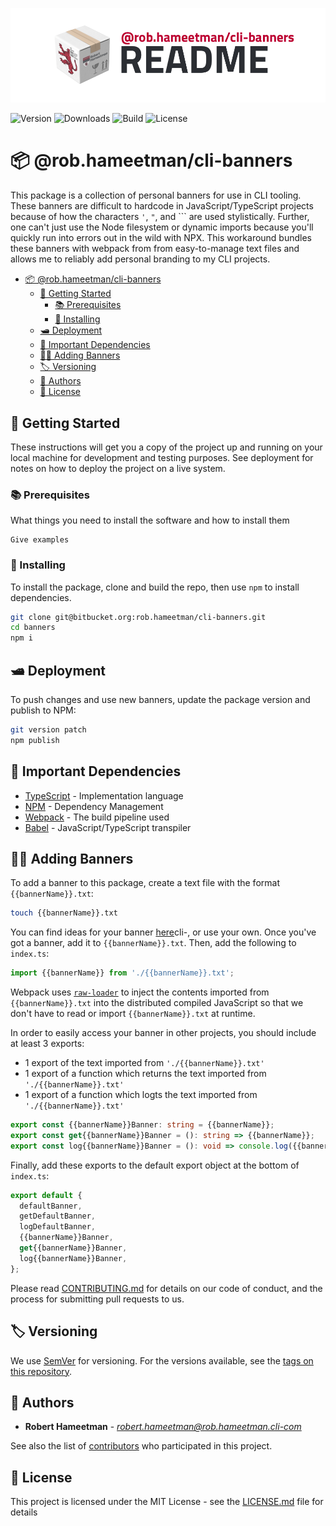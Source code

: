 ![@rob.hameetman/cli-banners][header]

![Version](https://img.shields.io/npm/v/@rob.hameetman/cli-banners)
![Downloads](https://img.shields.io/npm/dt/@rob.hameetman/cli-banners)
![Build](https://img.shields.io/bitbucket/pipelines/rob.hameetman/cli-banners/master)
![License](https://img.shields.io/npm/l/@rob.hameetman/cli-banners)

# 📦 @rob.hameetman/cli-banners

This package is a collection of personal banners for use in CLI tooling. These banners are difficult to hardcode in
JavaScript/TypeScript projects because of how the characters `'`, `"`, and `\`` are used stylistically. Further, one
can't just use the Node filesystem or dynamic imports because you'll quickly run into errors out in the wild with NPX.
This workaround bundles these banners with webpack from from easy-to-manage text files and allows me to reliably add
personal branding to my CLI projects.

- [📦 @rob.hameetman/cli-banners](#%f0%9f%93%a6-robhameetmancli-banners)
  - [💼 Getting Started](#%f0%9f%92%bc-getting-started)
    - [📚 Prerequisites](#%f0%9f%93%9a-prerequisites)
    - [📲 Installing](#%f0%9f%93%b2-installing)
  - [🛥 Deployment](#%f0%9f%9b%a5-deployment)
  - [🧾 Important Dependencies](#%f0%9f%a7%be-important-dependencies)
  - [🙌🏼 Adding Banners](#%f0%9f%99%8c%f0%9f%8f%bc-adding-banners)
  - [🏷 Versioning](#%f0%9f%8f%b7-versioning)
  - [📜 Authors](#%f0%9f%93%9c-authors)
  - [📄 License](#%f0%9f%93%84-license)

## 💼 Getting Started

These instructions will get you a copy of the project up and running on your local machine for development and testing
purposes. See deployment for notes on how to deploy the project on a live system.

### 📚 Prerequisites

What things you need to install the software and how to install them

```
Give examples
```

### 📲 Installing

To install the package, clone and build the repo, then use `npm` to install dependencies.

```bash
git clone git@bitbucket.org:rob.hameetman/cli-banners.git
cd banners
npm i
```

## 🛥 Deployment

To push changes and use new banners, update the package version and publish to NPM:

```bash
git version patch
npm publish
```

## 🧾 Important Dependencies

* [TypeScript](https://www.typescriptlang.org/) - Implementation language
* [NPM](https://www.npmjs.com/) - Dependency Management
* [Webpack](https://webpack.js.org/) - The build pipeline used
* [Babel](https://babeljs.io/) - JavaScript/TypeScript transpiler

## 🙌🏼 Adding Banners

To add a banner to this package, create a text file with the format `{{bannerName}}.txt`:

```bash
touch {{bannerName}}.txt
```

You can find ideas for your banner [here](http://patorjk.com/software/taag/#p=testall&f=Graffiti&t=rob.hameetman)cli-, or
use your own. Once you've got a banner, add it to `{{bannerName}}.txt`. Then, add the following to `index.ts`:

```TypeScript
import {{bannerName}} from './{{bannerName}}.txt';
```

Webpack uses [`raw-loader`](https://github.com/webpack-contrib/raw-loader) to inject the contents
imported from `{{bannerName}}.txt` into the distributed compiled JavaScript so that we don't have
to read or import `{{bannerName}}.txt` at runtime.

In order to easily access your banner in other projects, you should include at least 3 exports:

* 1 export of the text imported from `'./{{bannerName}}.txt'`
* 1 export of a function which returns the text imported from `'./{{bannerName}}.txt'`
* 1 export of a function which logts the text imported from `'./{{bannerName}}.txt'`

```TypeScript
export const {{bannerName}}Banner: string = {{bannerName}};
export const get{{bannerName}}Banner = (): string => {{bannerName}};
export const log{{bannerName}}Banner = (): void => console.log({{bannerName}});
```

Finally, add these exports to the default export object at the bottom of `index.ts`:

```TypeScript
export default {
  defaultBanner,
  getDefaultBanner,
  logDefaultBanner,
  {{bannerName}}Banner,
  get{{bannerName}}Banner,
  log{{bannerName}}Banner,
};
```

Please read [CONTRIBUTING.md](/CONTRIBUTING.md) for details on our code of conduct, and the process for submitting pull requests to us.

## 🏷 Versioning

We use [SemVer](http://semver.org/) for versioning. For the versions available, see the [tags on this repository](https://github.com/your/project/tags).

## 📜 Authors

* **Robert Hameetman** - *<robert.hameetman@rob.hameetman.cli-com>*

See also the list of [contributors](https://github.com/RobHameetman/packages/graphs/contributors) who participated in this project.

## 📄 License

This project is licensed under the MIT License - see the [LICENSE.md](LICENSE.md) file for details

[header]: /.github/readme-cli-banners.png "@rob.hameetman/cli-banners"
